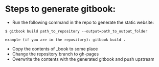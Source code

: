 # Steps to generate gitbook:

- Run the following command in the repo to generate the static website:
```
$ gitbook build path_to_repository --output=path_to_output_folder

example (if you are in the repository): gitbook build .
```
- Copy the contents of _book to some place
- Change the repository branch to gh-pages
- Overwrite the contents with the generated gitbook and push upstream
